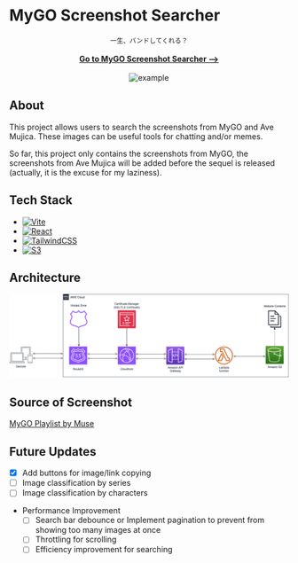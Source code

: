 # MyGO Screenshot Searcher

<div align="center">
<small>一生、バンドしてくれる？</small>
<br />
<br/>
<a href=""><strong>Go to MyGO Screenshot Searcher --></strong></a>
</div>
<div align="center">
<br/>
<img src="https://lh3.googleusercontent.com/Atk5OqGN7c0rncsz6FWt6ct0yK0MEji3m8VkYFq4v1V3jp9vjRw-T43L4xs1J8FA18Y8sg1fs0L0ot4=w2880-h1200-p-l90-rj" alt="example" width="500" height="auto">
</div>

## About

This project allows users to search the screenshots from MyGO and Ave Mujica. These images can be useful tools for chatting and/or memes.

So far, this project only contains the screenshots from MyGO, the screenshots from Ave Mujica will be added before the sequel is released (actually, it is the excuse for my laziness).

## Tech Stack

- [![Vite][Vite]][Vite-url]
- [![React][React.js]][React-url]
- [![TailwindCSS][TailwindCSS]][TailwindCSS-url]
- [![S3][S3]][S3-url]

## Architecture
![architecture](/img/architecture.png)

## Source of Screenshot

[MyGO Playlist by Muse](https://www.youtube.com/watch?v=WOrYBIYIwyk&list=PL12UaAf_xzfqYGkaq7fR0DpB6osiuNlYu&ab_channel=Muse%E6%9C%A8%E6%A3%89%E8%8A%B1-TW)

## Future Updates
- [x] Add buttons for image/link copying
- [ ] Image classification by series
- [ ] Image classification by characters
- Performance Improvement
    - [ ] Search bar debounce or Implement pagination to prevent from showing too many images at once
    - [ ] Throttling for scrolling
    - [ ] Efficiency improvement for searching

[Vite]: https://img.shields.io/badge/Vite-B73BFE?style=for-the-badge&logo=vite&logoColor=FFD62E
[Vite-url]: https://vitejs.dev/
[React.js]: https://img.shields.io/badge/React-20232A?style=for-the-badge&logo=react&logoColor=61DAFB
[React-url]: https://reactjs.org/
[TailwindCSS]: https://img.shields.io/badge/tailwindcss-0F172A?&logo=tailwindcss
[TailwindCSS-url]: https://tailwindcss.com/
[S3]: https://img.shields.io/badge/AWS_S3-569A31?logo=amazons3&logoColor=fff&style=for-the-badge
[S3-url]: https://aws.amazon.com/s3/?nc1=h_ls
